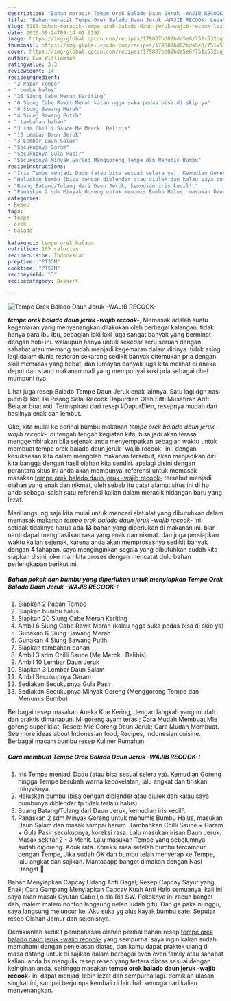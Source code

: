 ```yaml
---
description: "Bahan meracik Tempe Orek Balado Daun Jeruk -WAJIB RECOOK- Lezat"
title: "Bahan meracik Tempe Orek Balado Daun Jeruk -WAJIB RECOOK- Lezat"
slug: 3180-bahan-meracik-tempe-orek-balado-daun-jeruk-wajib-recook-lezat
date: 2020-09-24T09:14:01.919Z
image: https://img-global.cpcdn.com/recipes/179807bd02bda5e8/751x532cq70/tempe-orek-balado-daun-jeruk-wajib-recook-foto-resep-utama.jpg
thumbnail: https://img-global.cpcdn.com/recipes/179807bd02bda5e8/751x532cq70/tempe-orek-balado-daun-jeruk-wajib-recook-foto-resep-utama.jpg
cover: https://img-global.cpcdn.com/recipes/179807bd02bda5e8/751x532cq70/tempe-orek-balado-daun-jeruk-wajib-recook-foto-resep-utama.jpg
author: Eva Williamson
ratingvalue: 3.3
reviewcount: 14
recipeingredient:
- "2 Papan Tempe"
- " bumbu halus"
- "20 Siung Cabe Merah Keriting"
- "6 Siung Cabe Rawit Merah kalau ngga suka pedas bisa di skip ya"
- "6 Siung Bawang Merah"
- "4 Siung Bawang Putih"
- " tambahan bahan"
- "3 sdm Chilli Sauce Me Merck  Belibis"
- "10 Lembar Daun Jeruk"
- "3 Lembar Daun Salam"
- "Secukupnya Garam"
- "Secukupnya Gula Pasir"
- "Secukupnya Minyak Goreng Menggoreng Tempe dan Menumis Bumbu"
recipeinstructions:
- "Iris Tempe menjadi Dadu (atau bisa sesuai selera ya). Kemudian Goreng hingga Tempe berubah warna kecokelatan, lalu angkat dan tiriskan minyaknya."
- "Haluskan bumbu (bisa dengan diblender atau diulek dan kalau saya bumbunya diblender tp tidak terlalu halus)."
- "Buang Batang/Tulang dari Daun Jeruk, kemudian iris kecil²."
- "Panaskan 2 sdm Minyak Goreng untuk menumis Bumbu Halus, masukan Daun Salam dan masak sampai harum. Tambahkan Chilli Sauce + Garam + Gula Pasir secukupnya, koreksi rasa. Lalu masukan irisan Daun Jeruk. Masak sekitar 2 - 3 Menit. Lalu masukan Tempe yang sebelumnya sudah digoreng. Aduk rata. Koreksi rasa setelah bumbu tercampur dengan Tempe, Jika sudah OK dan bumbu telah menyerap ke Tempe, lalu angkat dan sajikan. Mantaaapp banget dimakan dengan Nasi Hangat 🤩"
categories:
- Resep
tags:
- tempe
- orek
- balado

katakunci: tempe orek balado 
nutrition: 165 calories
recipecuisine: Indonesian
preptime: "PT35M"
cooktime: "PT57M"
recipeyield: "3"
recipecategory: Dessert

---
```



![Tempe Orek Balado Daun Jeruk -WAJIB RECOOK-](https://img-global.cpcdn.com/recipes/179807bd02bda5e8/751x532cq70/tempe-orek-balado-daun-jeruk-wajib-recook-foto-resep-utama.jpg)

<b><i>tempe orek balado daun jeruk -wajib recook-</i></b>, Memasak adalah suatu kegemaran yang menyenangkan dilakukan oleh berbagai kalangan. tidak hanya para ibu ibu, sebagian laki laki juga sangat banyak yang berminat dengan hobi ini. walaupun hanya untuk sekedar seru seruan dengan sahabat atau memang sudah menjadi kegemaran dalam dirinya. tidak asing lagi dalam dunia restoran sekarang sedikit banyak ditemukan pria dengan skill memasak yang hebat, dan lumayan banyak juga kita melihat di aneka depot dan stand makanan mall yang mempunyai koki pria sebagai chef mumpuni nya.

Lihat juga resep Balado Tempe Daun Jeruk enak lainnya. Satu lagi dgn nasi putih😋 Roti Isi Pisang Selai Recook Dapurdien Oleh Sitti Musafirah Arif: Belajar buat roti. Terinspirasi dari resep #DapurDien, resepnya mudah dan hasilnya enak dan lembut.

Oke, kita mulai ke perihal bumbu makanan <i>tempe orek balado daun jeruk -wajib recook-</i>. di tengah tengah kegiatan kita, bisa jadi akan terasa menggembirakan bila sejenak anda menyempatkan sebagian waktu untuk membuat tempe orek balado daun jeruk -wajib recook- ini. dengan kesuksesan kita dalam mengolah makanan tersebut, akan menjadikan diri kita bangga dengan hasil olahan kita sendiri. apalagi disini dengan perantara situs ini anda akan mempunyai referensi untuk memasak masakan <u>tempe orek balado daun jeruk -wajib recook-</u> tersebut menjadi olahan yang enak dan nikmat, oleh sebab itu catat alamat situs ini di hp anda sebagai salah satu referensi kalian dalam meracik hidangan baru yang lezat.


Mari langsung saja kita mulai untuk mencari alat alat yang dibutuhkan dalam memasak makanan <u><i>tempe orek balado daun jeruk -wajib recook-</i></u> ini. setidak tidaknya harus ada <b>13</b> bahan yang diperlukan di makanan ini. biar nanti dapat menghasilkan rasa yang enak dan nikmat. dan juga persiapkan waktu kalian sejenak, karena anda akan memprosesnya sedikit banyak dengan <b>4</b> tahapan. saya menginginkan segala yang dibutuhkan sudah kita siapkan disini, oke mari kita proses dengan mencatat dulu bahan perlengkapan berikut ini.

<!--inarticleads1-->

##### Bahan pokok dan bumbu yang diperlukan untuk menyiapkan Tempe Orek Balado Daun Jeruk -WAJIB RECOOK-:

1. Siapkan 2 Papan Tempe
1. Siapkan  bumbu halus
1. Siapkan 20 Siung Cabe Merah Keriting
1. Ambil 6 Siung Cabe Rawit Merah (kalau ngga suka pedas bisa di skip ya)
1. Gunakan 6 Siung Bawang Merah
1. Gunakan 4 Siung Bawang Putih
1. Siapkan  tambahan bahan
1. Ambil 3 sdm Chilli Sauce (Me Merck : Belibis)
1. Ambil 10 Lembar Daun Jeruk
1. Siapkan 3 Lembar Daun Salam
1. Ambil Secukupnya Garam
1. Sediakan Secukupnya Gula Pasir
1. Sediakan Secukupnya Minyak Goreng (Menggoreng Tempe dan Menumis Bumbu)


Berbagai resep masakan Aneka Kue Kering, dengan langkah yang mudah dan praktis dimanapun. Mi goreng ayam terasi; Cara Mudah Membuat Mie goreng super kilat; Resep: Mie Goreng Daun Jeruk; Cara Mudah Membuat. See more ideas about Indonesian food, Recipes, Indonesian cuisine. Berbagai macam bumbu resep Kuliner Rumahan. 

<!--inarticleads2-->

##### Cara membuat Tempe Orek Balado Daun Jeruk -WAJIB RECOOK-:

1. Iris Tempe menjadi Dadu (atau bisa sesuai selera ya). Kemudian Goreng hingga Tempe berubah warna kecokelatan, lalu angkat dan tiriskan minyaknya.
1. Haluskan bumbu (bisa dengan diblender atau diulek dan kalau saya bumbunya diblender tp tidak terlalu halus).
1. Buang Batang/Tulang dari Daun Jeruk, kemudian iris kecil².
1. Panaskan 2 sdm Minyak Goreng untuk menumis Bumbu Halus, masukan Daun Salam dan masak sampai harum. Tambahkan Chilli Sauce + Garam + Gula Pasir secukupnya, koreksi rasa. Lalu masukan irisan Daun Jeruk. Masak sekitar 2 - 3 Menit. Lalu masukan Tempe yang sebelumnya sudah digoreng. Aduk rata. Koreksi rasa setelah bumbu tercampur dengan Tempe, Jika sudah OK dan bumbu telah menyerap ke Tempe, lalu angkat dan sajikan. Mantaaapp banget dimakan dengan Nasi Hangat 🤩


Bahan Menyiapkan Capcay Udang Anti Gagal; Resep Capcay Sayur yang Enak; Cara Gampang Menyiapkan Capcay Kuah Anti Halo semuanya, kali ini saya akan masak Gyutan Cabe Ijo ala Ria SW. Pokoknya ini racun banget deh, malem malem nonton langsung nelen ludah gitu. Dan ga pake nunggu, saya langsung meluncur ke. Aku suka yg alus kayak bumbu sate. Seputar resep Olahan Jamur dan sejenisnya. 

Demikianlah sedikit pembahasan olahan perihal bahan resep <u>tempe orek balado daun jeruk -wajib recook-</u> yang sempurna. saya ingin kalian sudah memahami dengan penjelasan diatas, dan kamu dapat praktek ulang di masa datang untuk di sajikan dalam berbagai even even family atau sahabat kalian. anda bs mengulik resep resep yang tertera diatas sesuai dengan keinginan anda, sehingga masakan <b>tempe orek balado daun jeruk -wajib recook-</b> ini dapat menjadi lebih lezat dan sempurna lagi. demikian ulasan singkat ini, sampai berjumpa kembali di lain hal. semoga hari kalian menyenangkan.
